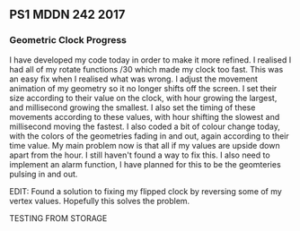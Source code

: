 ## PS1 MDDN 242 2017

### Geometric Clock Progress

I have developed my code today in order to make it more refined. I realised I had all of my rotate functions /30 which made my clock too fast. This was an easy fix when I realised what was wrong. I adjust the movement animation of my geometry so it no longer shifts off the screen. I set their size according to their value on the clock, with hour growing the largest, and millisecond growing the smallest. I also set the timing of these movements according to these values, with hour shifting the slowest and millisecond moving the fastest. I also coded a bit of colour change today, with the colors of the geometries fading in and out, again according to their time value. My main problem now is that all if my values are upside down apart from the hour. I still haven't found a way to fix this. I also need to implement an alarm function, I have planned for this to be the geomteries pulsing in and out.

EDIT: Found a solution to fixing my flipped clock by reversing some of my vertex values. Hopefully this solves the problem.


TESTING FROM STORAGE